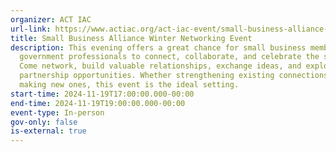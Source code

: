 ```yaml
---
organizer: ACT IAC
url-link: https://www.actiac.org/act-iac-event/small-business-alliance-winter-networking-event-1
title: Small Business Alliance Winter Networking Event
description: This evening offers a great chance for small business members and
  government professionals to connect, collaborate, and celebrate the season.
  Come network, build valuable relationships, exchange ideas, and explore
  partnership opportunities. Whether strengthening existing connections or
  making new ones, this event is the ideal setting.
start-time: 2024-11-19T17:00:00.000-00:00
end-time: 2024-11-19T19:00:00.000-00:00
event-type: In-person
gov-only: false
is-external: true
---
```

